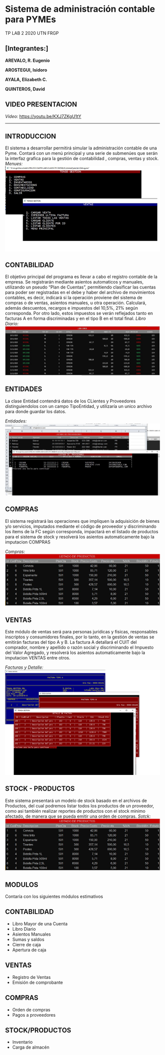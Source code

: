 # Sistema de administración contable para PYMEs
TP LAB 2 2020 UTN FRGP

**[Integrantes:]**
------------------------------
**AREVALO, R. Eugenio**

**AROSTEGUI, Isidoro**

**AYALA, Elizabeth C.**

**QUINTEROS, David**

VIDEO PRESENTACION
-------------------
*Video:*
<a href="https://youtu.be/KXJ7ZKgU1tY">https://youtu.be/KXJ7ZKgU1tY</a>

------------------------------

INTRODUCCION
------------
El sistema a desarrollar permitirá simular la administración contable de una Pyme. Contará con un menú principal y una serie de submenúes que serán la interfaz grafica
para la gestión de contabilidad , compras, ventas y stock.
*Menues:*
!["Menues"](https://github.com/reugenioarevalo/proyecto_gestion/blob/master/readme/menus.png?raw=true "Libro Diario")

CONTABILIDAD
------------
El objetivo principal del programa es llevar a cabo el registro contable de la empresa. Se registrarán mediante asientos automaticos y manuales, utilizando un pseudo “Plan de Cuentas”, permitiendo clasificar las cuentas para poder ser registradas en el debe y haber del archivo de movimientos contables, es decir, indicará si la operación proviene del
sistema de compras o de ventas, asientos manuales, u otra operación. Calculará, además descuentos, recargos e impuestos del 10,5%, 21% según corresponda. Por otro lado, estos
impuestos se verán reflejados tanto en facturas A en forma discriminadas y en el tipo B en el total final.
*Libro Diario:*
!["Libro Diario"](https://github.com/reugenioarevalo/proyecto_gestion/blob/master/readme/libro%20diario1.JPG?raw=true "Libro Diario")

ENTIDADES
------------
La clase Entidad contendrá datos de los CLientes y Proveedores distinguiendolos con un campo TipoEntidad, y utilizaría un unico archivo para donde guardar los datos. 

*Entidades:*
!["Entidades"](https://github.com/reugenioarevalo/proyecto_gestion/blob/master/readme/entdidades.JPG?raw=true )

COMPRAS
------------
El sistema registrará las operaciones que impliquen la adquisición de bienes y/o servicios, imputados mediante el código de proveedor y discriminando los ítems de
la FC según corresponda, impactará en el listado de productos para el sistema de stock y resolverá los asientos automaticamente bajo la imputacion COMPRAS

*Compras:*
!["Compras"](https://github.com/reugenioarevalo/proyecto_gestion/blob/master/readme/productos.JPG?raw=true )

VENTAS
------------
Este módulo de ventas será para personas juridicas y fisicas, responsables inscriptos y consumidores finales, por lo tanto, en la gestión de ventas se emitirán facturas del tipo A y B. La factura A detallará el CUIT del comprador, nombre y apellido o razón social y discriminando el Impuesto del Valor Agregado, y resolverá los asientos automaticamente bajo la imputacion VENTAS
entre otros.

*Facturas y Detalle:*
!["Facturas y Detalle"](https://github.com/reugenioarevalo/proyecto_gestion/blob/master/readme/detalleweb.png?raw=true "Detalle de facturas y facturas")


STOCK - PRODUCTOS
------------
Este sistema presentará un modelo de stock basado en el archivos de Productos, del cual podremos listar todos los productos de un proveedor, como asi también realizar reportes de productos con el stock minimo afectado, de manera que se pueda emitir una orden de compras.
*Sotck:*
!["Prodcutos"](https://github.com/reugenioarevalo/proyecto_gestion/blob/master/readme/productos.JPG?raw=true )


MODULOS
------------
Contaría con los siguientes módulos estimativos

CONTABILIDAD
------------
- Libro Mayor de una Cuenta
- Libro Diario
- Asientos Manuales
- Sumas y saldos
- Cierre de caja
- Apertura de caja


VENTAS
------------
- Registro de Ventas
- Emisión de comprobante


COMPRAS
------------
- Orden de compras
- Pagos a proveedores


STOCK/PRODUCTOS
------------
- Inventario
- Carga de almacén


